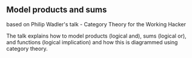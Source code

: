 Model products and sums
-----------------------
based on Philip Wadler's talk - Category Theory for the Working Hacker

The talk explains how to model products (logical and), sums (logical or), and
functions (logical implication) and how this is diagrammed using category
theory.
